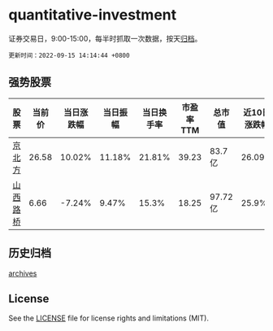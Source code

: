 # quantitative-investment

证券交易日，9:00-15:00，每半时抓取一次数据，按天[归档](archives)。

`更新时间：2022-09-15 14:14:44 +0800`

## 强势股票

|股票|当前价|当日涨跌幅|当日振幅|当日换手率|市盈率TTM|总市值|近10日涨跌幅|
|----|----|----|----|----|----|----|----|
|[京北方](https://xueqiu.com/S/SZ002987)|26.58|10.02%|11.18%|21.81%|39.23|83.7亿|26.09%|
|[山西路桥](https://xueqiu.com/S/SZ000755)|6.66|-7.24%|9.47%|15.3%|18.25|97.72亿|25.9%|

## 历史归档

[archives](archives)

## License

See the [LICENSE](LICENSE) file for license rights and limitations (MIT).